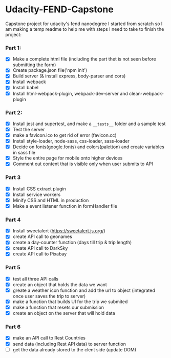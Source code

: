 # Udacity-FEND-Capstone
Capstone project for udacity's fend nanodegree
I started from scratch so I am making a temp readme to help me with steps I need to take to finish the project:

### Part 1:
- [x] Make a complete html file (including the part thet is not seen before submitting the form)
- [x] Create package.json file('npm init')
- [x] Build server (& install express, body-parser and cors)
- [x] Install webpack
- [x] Install babel
- [x] Install html-webpack-plugin, webpack-dev-server and clean-webpack-plugin

### Part 2:
- [x] Install jest and supertest, and make a `__tests__` folder and a sample test
- [x] Test the server
- [x] make a favicon.ico to get rid of error (favicon.cc)
- [x] Install style-loader, node-sass, css-loader, sass-loader
- [x] Decide on fonts(google.fonts) and colors(paletton) and create variables in sass file
- [x] Style the entire page for mobile onto higher devices
- [x] Comment out content that is visible only when user submits to API

### Part 3
- [x] Install CSS extract plugin
- [x] Install service workers
- [x] Minify CSS and HTML in production
- [x] Make a event listener function in formHandler file

### Part 4
- [x] Install sweetalert (https://sweetalert.js.org/)
- [x] create API call to geonames
- [x] create a day-counter function (days till trip & trip length)
- [x] create API call to DarkSky
- [x] create API call to Pixabay

### Part 5
- [x] test all three API calls
- [x] create an object that holds the data we want
- [x] greate a weather icon function and add the url to object (integrated once user saves the trip to server)
- [x] make a function that builds UI for the trip we submited
- [x] make a function that resets our submission
- [x] create an object on the server that will hold data

### Part 6
- [x] make an API call to Rest Countries
- [x] send data (including Rest API data) to server function
- [ ] get the data already stored to the clent side (update DOM)
